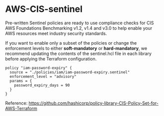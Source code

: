 # AWS-CIS-sentinel
Pre-written Sentinel policies are ready to use compliance checks for CIS AWS Foundations Benchmarking v1.2, v1.4 and v3.0 to help enable your AWS resources meet industry security standards.

If you want to enable only a subset of the policies or change the enforcement levels to either **soft-mandatory** or **hard-mandatory**, we recommend updating the contents of the sentinel.hcl file in each library before applying the Terraform configuration.

```
policy "iam-password-expiry" {
  source = "./policies/iam/iam-password-expiry.sentinel"
  enforcement_level = "advisory"
  params = {
    password_expiry_days = 90
  }
}
```

Reference: <https://github.com/hashicorp/policy-library-CIS-Policy-Set-for-AWS-Terraform>
